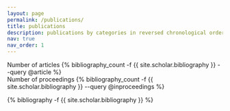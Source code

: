 ```yaml
---
layout: page
permalink: /publications/
title: publications
description: publications by categories in reversed chronological order.
nav: true
nav_order: 1
---
```

<!-- _pages/publications.md -->
<div class="publications">

<div>Number of articles {% bibliography_count -f {{ site.scholar.bibliography }} --query @article %}</div>
<div>Number of proceedings {% bibliography_count -f {{ site.scholar.bibliography }} --query @inproceedings %}</div>

{% bibliography -f {{ site.scholar.bibliography }} %}

</div>
